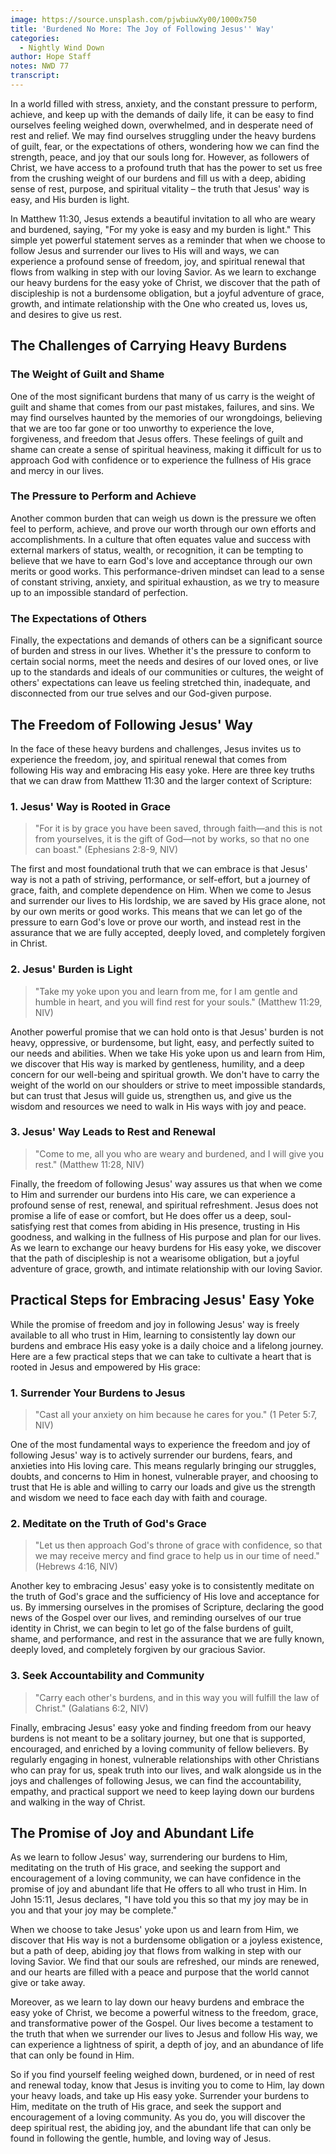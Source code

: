 ```yaml
---
image: https://source.unsplash.com/pjwbiuwXy00/1000x750
title: 'Burdened No More: The Joy of Following Jesus'' Way'
categories:
  - Nightly Wind Down
author: Hope Staff
notes: NWD 77
transcript:
---
```

In a world filled with stress, anxiety, and the constant pressure to perform, achieve, and keep up with the demands of daily life, it can be easy to find ourselves feeling weighed down, overwhelmed, and in desperate need of rest and relief. We may find ourselves struggling under the heavy burdens of guilt, fear, or the expectations of others, wondering how we can find the strength, peace, and joy that our souls long for. However, as followers of Christ, we have access to a profound truth that has the power to set us free from the crushing weight of our burdens and fill us with a deep, abiding sense of rest, purpose, and spiritual vitality – the truth that Jesus' way is easy, and His burden is light.

In Matthew 11:30, Jesus extends a beautiful invitation to all who are weary and burdened, saying, "For my yoke is easy and my burden is light." This simple yet powerful statement serves as a reminder that when we choose to follow Jesus and surrender our lives to His will and ways, we can experience a profound sense of freedom, joy, and spiritual renewal that flows from walking in step with our loving Savior. As we learn to exchange our heavy burdens for the easy yoke of Christ, we discover that the path of discipleship is not a burdensome obligation, but a joyful adventure of grace, growth, and intimate relationship with the One who created us, loves us, and desires to give us rest.

## **The Challenges of Carrying Heavy Burdens**

### **The Weight of Guilt and Shame**

One of the most significant burdens that many of us carry is the weight of guilt and shame that comes from our past mistakes, failures, and sins. We may find ourselves haunted by the memories of our wrongdoings, believing that we are too far gone or too unworthy to experience the love, forgiveness, and freedom that Jesus offers. These feelings of guilt and shame can create a sense of spiritual heaviness, making it difficult for us to approach God with confidence or to experience the fullness of His grace and mercy in our lives.

### **The Pressure to Perform and Achieve**

Another common burden that can weigh us down is the pressure we often feel to perform, achieve, and prove our worth through our own efforts and accomplishments. In a culture that often equates value and success with external markers of status, wealth, or recognition, it can be tempting to believe that we have to earn God's love and acceptance through our own merits or good works. This performance-driven mindset can lead to a sense of constant striving, anxiety, and spiritual exhaustion, as we try to measure up to an impossible standard of perfection.

### **The Expectations of Others**

Finally, the expectations and demands of others can be a significant source of burden and stress in our lives. Whether it's the pressure to conform to certain social norms, meet the needs and desires of our loved ones, or live up to the standards and ideals of our communities or cultures, the weight of others' expectations can leave us feeling stretched thin, inadequate, and disconnected from our true selves and our God-given purpose.

## **The Freedom of Following Jesus' Way**

In the face of these heavy burdens and challenges, Jesus invites us to experience the freedom, joy, and spiritual renewal that comes from following His way and embracing His easy yoke. Here are three key truths that we can draw from Matthew 11:30 and the larger context of Scripture:

### **1\. Jesus' Way is Rooted in Grace**

> "For it is by grace you have been saved, through faith—and this is not from yourselves, it is the gift of God—not by works, so that no one can boast." (Ephesians 2:8-9, NIV)

The first and most foundational truth that we can embrace is that Jesus' way is not a path of striving, performance, or self-effort, but a journey of grace, faith, and complete dependence on Him. When we come to Jesus and surrender our lives to His lordship, we are saved by His grace alone, not by our own merits or good works. This means that we can let go of the pressure to earn God's love or prove our worth, and instead rest in the assurance that we are fully accepted, deeply loved, and completely forgiven in Christ.

### **2\. Jesus' Burden is Light**

> "Take my yoke upon you and learn from me, for I am gentle and humble in heart, and you will find rest for your souls." (Matthew 11:29, NIV)

Another powerful promise that we can hold onto is that Jesus' burden is not heavy, oppressive, or burdensome, but light, easy, and perfectly suited to our needs and abilities. When we take His yoke upon us and learn from Him, we discover that His way is marked by gentleness, humility, and a deep concern for our well-being and spiritual growth. We don't have to carry the weight of the world on our shoulders or strive to meet impossible standards, but can trust that Jesus will guide us, strengthen us, and give us the wisdom and resources we need to walk in His ways with joy and peace.

### **3\. Jesus' Way Leads to Rest and Renewal**

> "Come to me, all you who are weary and burdened, and I will give you rest." (Matthew 11:28, NIV)

Finally, the freedom of following Jesus' way assures us that when we come to Him and surrender our burdens into His care, we can experience a profound sense of rest, renewal, and spiritual refreshment. Jesus does not promise a life of ease or comfort, but He does offer us a deep, soul-satisfying rest that comes from abiding in His presence, trusting in His goodness, and walking in the fullness of His purpose and plan for our lives. As we learn to exchange our heavy burdens for His easy yoke, we discover that the path of discipleship is not a wearisome obligation, but a joyful adventure of grace, growth, and intimate relationship with our loving Savior.

## **Practical Steps for Embracing Jesus' Easy Yoke**

While the promise of freedom and joy in following Jesus' way is freely available to all who trust in Him, learning to consistently lay down our burdens and embrace His easy yoke is a daily choice and a lifelong journey. Here are a few practical steps that we can take to cultivate a heart that is rooted in Jesus and empowered by His grace:

### **1\. Surrender Your Burdens to Jesus**

> "Cast all your anxiety on him because he cares for you." (1 Peter 5:7, NIV)

One of the most fundamental ways to experience the freedom and joy of following Jesus' way is to actively surrender our burdens, fears, and anxieties into His loving care. This means regularly bringing our struggles, doubts, and concerns to Him in honest, vulnerable prayer, and choosing to trust that He is able and willing to carry our loads and give us the strength and wisdom we need to face each day with faith and courage.

### **2\. Meditate on the Truth of God's Grace**

> "Let us then approach God's throne of grace with confidence, so that we may receive mercy and find grace to help us in our time of need." (Hebrews 4:16, NIV)

Another key to embracing Jesus' easy yoke is to consistently meditate on the truth of God's grace and the sufficiency of His love and acceptance for us. By immersing ourselves in the promises of Scripture, declaring the good news of the Gospel over our lives, and reminding ourselves of our true identity in Christ, we can begin to let go of the false burdens of guilt, shame, and performance, and rest in the assurance that we are fully known, deeply loved, and completely forgiven by our gracious Savior.

### **3\. Seek Accountability and Community**

> "Carry each other's burdens, and in this way you will fulfill the law of Christ." (Galatians 6:2, NIV)

Finally, embracing Jesus' easy yoke and finding freedom from our heavy burdens is not meant to be a solitary journey, but one that is supported, encouraged, and enriched by a loving community of fellow believers. By regularly engaging in honest, vulnerable relationships with other Christians who can pray for us, speak truth into our lives, and walk alongside us in the joys and challenges of following Jesus, we can find the accountability, empathy, and practical support we need to keep laying down our burdens and walking in the way of Christ.

## **The Promise of Joy and Abundant Life**

As we learn to follow Jesus' way, surrendering our burdens to Him, meditating on the truth of His grace, and seeking the support and encouragement of a loving community, we can have confidence in the promise of joy and abundant life that He offers to all who trust in Him. In John 15:11, Jesus declares, "I have told you this so that my joy may be in you and that your joy may be complete."

When we choose to take Jesus' yoke upon us and learn from Him, we discover that His way is not a burdensome obligation or a joyless existence, but a path of deep, abiding joy that flows from walking in step with our loving Savior. We find that our souls are refreshed, our minds are renewed, and our hearts are filled with a peace and purpose that the world cannot give or take away.

Moreover, as we learn to lay down our heavy burdens and embrace the easy yoke of Christ, we become a powerful witness to the freedom, grace, and transformative power of the Gospel. Our lives become a testament to the truth that when we surrender our lives to Jesus and follow His way, we can experience a lightness of spirit, a depth of joy, and an abundance of life that can only be found in Him.

So if you find yourself feeling weighed down, burdened, or in need of rest and renewal today, know that Jesus is inviting you to come to Him, lay down your heavy loads, and take up His easy yoke. Surrender your burdens to Him, meditate on the truth of His grace, and seek the support and encouragement of a loving community. As you do, you will discover the deep spiritual rest, the abiding joy, and the abundant life that can only be found in following the gentle, humble, and loving way of Jesus.